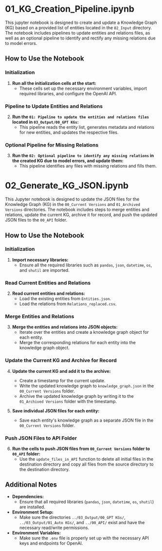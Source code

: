 # 01_KG_Creation_Pipeline.ipynb

This jupyter notebook is designed to create and update a Knowledge Graph (KG) based on a provided list of entities located in the `02_Input` directory. The notebook includes pipelines to update entities and relations files, as well as an optional pipeline to identify and rectify any missing relations due to model errors.

## How to Use the Notebook

### Initialization
1. **Run all the initialization cells at the start:**
    - These cells set up the necessary environment variables, import required libraries, and configure the OpenAI API.

### Pipeline to Update Entities and Relations
2. **Run the `01: Pipeline to update the entities and relations files` located in `03_Output/00_GPT KGs`:**
    - This pipeline reads the entity list, generates metadata and relations for new entities, and updates the respective files.

### Optional Pipeline for Missing Relations
3. **Run the `02: Optional pipeline to identify any missing relations` in the created KG due to model errors, and update them:**
    - This pipeline identifies any files with missing relations and fills them.



# 02_Generate_KG_JSON.ipynb

This Jupyter notebook is designed to update the JSON files for the Knowledge Graph (KG) in the `00_Current Versions` and `01_Archived Versions` directories. The notebook includes steps to merge entities and relations, update the current KG, archive it for record, and push the updated JSON files to the `00_API` folder.

## How to Use the Notebook

### Initialization
1. **Import necessary libraries:**
    - Ensure all the required libraries such as `pandas`, `json`, `datetime`, `os`, and `shutil` are imported.

### Read Current Entities and Relations
2. **Read current entities and relations:**
    - Load the existing entities from `Entities.json`.
    - Load the relations from `Relations_replaced.csv`.

### Merge Entities and Relations
3. **Merge the entities and relations into JSON objects:**
    - Iterate over the entities and create a knowledge graph object for each entity.
    - Merge the corresponding relations for each entity into the knowledge graph object.

### Update the Current KG and Archive for Record
4. **Update the current KG and add it to the archive:**
    - Create a timestamp for the current update.
    - Write the updated knowledge graph to `knowledge_graph.json` in the `00_Current Versions` folder.
    - Archive the updated knowledge graph by writing it to the `01_Archived Versions` folder with the timestamp.

5. **Save individual JSON files for each entity:**
    - Save each entity's knowledge graph as a separate JSON file in the `00_Current Versions` folder.

### Push JSON Files to API Folder
6. **Run the cells to push JSON files from `00_Current Versions` folder to `00_API` folder:**
    - Use the `update_files_in_API` function to delete all initial files in the destination directory and copy all files from the source directory to the destination directory.


## Additional Notes
- **Dependencies:**
    - Ensure that all required libraries (`pandas`, `json`, `datetime`, `os`, `shutil`) are installed.
- **Environment Setup:**
    - Make sure the directories `../03_Output/00_GPT KGs/`, `../03_Output/01_Auto KGs/`, and `../00_API/` exist and have the necessary read/write permissions.
- **Environment Variables:**
    - Make sure the `.env` file is properly set up with the necessary API keys and endpoints for OpenAI.
